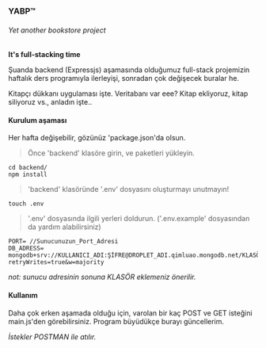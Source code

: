 ### YABP™

###### Yet another bookstore project

**It's full-stacking time**

Şuanda backend (Expressjs) aşamasında olduğumuz full-stack projemizin haftalık ders programıyla ilerleyişi, sonradan çok değişecek buralar he.

Kitapçı dükkanı uygulaması işte. Veritabanı var eee? Kitap ekliyoruz, kitap siliyoruz vs., anladın işte..

#### Kurulum aşaması

Her hafta değişebilir, gözünüz 'package.json'da olsun.

> Önce 'backend' klasöre girin, ve paketleri yükleyin.

```shell
cd backend/
npm install
```

> 'backend' klasöründe '.env' dosyasını oluşturmayı unutmayın!

```shell
touch .env
```

> '.env' dosyasında ilgili yerleri doldurun. ('.env.example' dosyasından da yardım alabilirsiniz)

```Dotenv
PORT= //Sunucunuzun_Port_Adresi
DB_ADRESS= mongodb+srv://KULLANICI_ADI:ŞİFRE@DROPLET_ADI.qimluao.mongodb.net/KLASÖR_ADI?retryWrites=true&w=majority
```

_not: sunucu adresinin sonuna KLASÖR eklemeniz önerilir._

#### Kullanım

Daha çok erken aşamada olduğu için, varolan bir kaç POST ve GET isteğini main.js'den görebilirsiniz. Program büyüdükçe burayı güncellerim.

_İstekler POSTMAN ile atılır._
